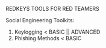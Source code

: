 REDKEYS
TOOLS FOR RED TEAMERS

Social Engineering Toolkits:
1) Keylogging < BASIC || ADVANCED
2) Phishing Methods < BASIC

